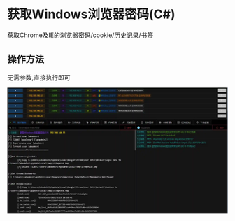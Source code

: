 # 获取Windows浏览器密码(C#)


获取Chrome及IE的浏览器密码/cookie/历史记录/书签

## 操作方法
无需参数,直接执行即可

![](img\CredentialAccess_CredentialDumping_BrowserDataCSharp\1.webp)


